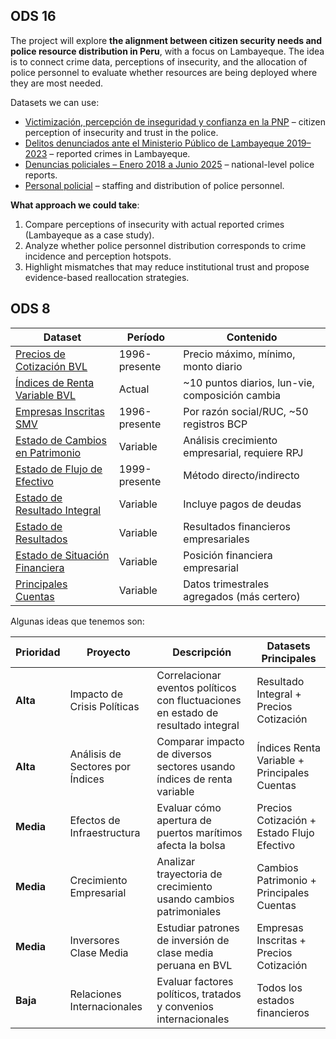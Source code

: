 ## ODS 16

The project will explore **the alignment between citizen security needs and
police resource distribution in Peru**, with a focus on Lambayeque. The idea is
to connect crime data, perceptions of insecurity, and the allocation of police
personnel to evaluate whether resources are being deployed where they are most
needed.

Datasets we can use:

- [Victimización, percepción de inseguridad y confianza en la PNP](https://datosabiertos.gob.pe/dataset/victimizaci%C3%B3n-percepci%C3%B3n-de-inseguridad-y-confianza-en-la-pnp)
  – citizen perception of insecurity and trust in the police.
- [Delitos denunciados ante el Ministerio Público de Lambayeque 2019–2023](https://datosabiertos.gob.pe/dataset/delitos-denunciados-ante-el-ministerio-publico-de-lambayeque-2019-2023)
  – reported crimes in Lambayeque.
- [Denuncias policiales – Enero 2018 a Junio 2025](https://datosabiertos.gob.pe/dataset/denuncias-policiales/resource/64c01d53-4402-4e5a-936a-4bce5b3d1008)
  – national-level police reports.
- [Personal policial](https://datosabiertos.gob.pe/dataset/personal-policial) –
  staffing and distribution of police personnel.

**What approach we could take**:

1. Compare perceptions of insecurity with actual reported crimes (Lambayeque as
   a case study).
2. Analyze whether police personnel distribution corresponds to crime incidence
   and perception hotspots.
3. Highlight mismatches that may reduce institutional trust and propose
   evidence-based reallocation strategies.

## ODS 8

| Dataset                                                                                                                                                                                         | Período       | Contenido                                       |
| ----------------------------------------------------------------------------------------------------------------------------------------------------------------------------------------------- | ------------- | ----------------------------------------------- |
| [Precios de Cotización BVL](https://www.datosabiertos.gob.pe/dataset/informaci%C3%B3n-de-precios-de-cotizaci%C3%B3n-de-valores-seg%C3%BAn-fecha-de-cotizaci%C3%B3n-en-la-bvl)                   | 1996-presente | Precio máximo, mínimo, monto diario             |
| [Índices de Renta Variable BVL](https://www.datosabiertos.gob.pe/dataset/informaci%C3%B3n-de-%C3%ADndices-del-mercado-de-renta-variable-en-el-per%C3%BA-seg%C3%BAn-fecha-del-%C3%ADndice-en-la) | Actual        | ~10 puntos diarios, lun-vie, composición cambia |
| [Empresas Inscritas SMV](https://www.datosabiertos.gob.pe/dataset/informaci%C3%B3n-de-valores-representativos-de-participaci%C3%B3n-patrimonial-inscritos-en-el-registro)                       | 1996-presente | Por razón social/RUC, ~50 registros BCP         |
| [Estado de Cambios en Patrimonio](https://www.datosabiertos.gob.pe/dataset/estado-de-cambios-en-el-patrimonio-informaci%C3%B3n-financiera-de-empresas-supervisadas-por-la)                      | Variable      | Análisis crecimiento empresarial, requiere RPJ  |
| [Estado de Flujo de Efectivo](https://www.datosabiertos.gob.pe/dataset/estado-de-flujo-de-efectivo-informaci%C3%B3n-financiera-de-empresas-supervisadas-por-la-smv)                             | 1999-presente | Método directo/indirecto                        |
| [Estado de Resultado Integral](https://www.datosabiertos.gob.pe/dataset/estado-de-resultado-integral-informaci%C3%B3n-financiera-de-empresas-supervisadas-por-la-smv)                           | Variable      | Incluye pagos de deudas                         |
| [Estado de Resultados](https://www.datosabiertos.gob.pe/dataset/estado-de-resultados-informaci%C3%B3n-financiera-de-empresas-supervisadas-por-la-smv)                                           | Variable      | Resultados financieros empresariales            |
| [Estado de Situación Financiera](https://www.datosabiertos.gob.pe/dataset/estado-de-situaci%C3%B3n-financiera-informaci%C3%B3n-financiera-de-empresas-supervisadas-por-la-smv)                  | Variable      | Posición financiera empresarial                 |
| [Principales Cuentas](https://www.datosabiertos.gob.pe/dataset/principales-cuentas-de-informaci%C3%B3n-financiera-de-empresas-supervisadas-por-la-smv)                                          | Variable      | Datos trimestrales agregados (más certero)      |

Algunas ideas que tenemos son:

| Prioridad | Proyecto                         | Descripción                                                                       | Datasets Principales                         |
| --------- | -------------------------------- | --------------------------------------------------------------------------------- | -------------------------------------------- |
| **Alta**  | Impacto de Crisis Políticas      | Correlacionar eventos políticos con fluctuaciones en estado de resultado integral | Resultado Integral + Precios Cotización      |
| **Alta**  | Análisis de Sectores por Índices | Comparar impacto de diversos sectores usando índices de renta variable            | Índices Renta Variable + Principales Cuentas |
| **Media** | Efectos de Infraestructura       | Evaluar cómo apertura de puertos marítimos afecta la bolsa                        | Precios Cotización + Estado Flujo Efectivo   |
| **Media** | Crecimiento Empresarial          | Analizar trayectoria de crecimiento usando cambios patrimoniales                  | Cambios Patrimonio + Principales Cuentas     |
| **Media** | Inversores Clase Media           | Estudiar patrones de inversión de clase media peruana en BVL                      | Empresas Inscritas + Precios Cotización      |
| **Baja**  | Relaciones Internacionales       | Evaluar factores políticos, tratados y convenios internacionales                  | Todos los estados financieros                |
